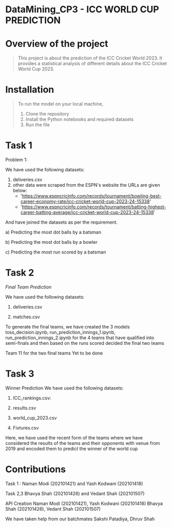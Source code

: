 # DataMining_CP3 - ICC WORLD CUP PREDICTION

# Overview of the project 
> This project is about the prediction of the ICC Cricket World 2023. It provides a statistical analysis of different details about the ICC Cricket World Cup 2023.

# Installation
> To run the model on your local machine,
> 1. Clone the repository
> 2. Install the Python notebooks and required datasets
> 3. Run the file


# Task 1

Problem 1:

We have used the following datasets:
1. deliveries.csv
2. other data were scraped from the ESPN's website the URLs are given below:
   - 'https://www.espncricinfo.com/records/tournament/bowling-best-career-economy-rate/icc-cricket-world-cup-2023-24-15338'
   - 'https://www.espncricinfo.com/records/tournament/batting-highest-career-batting-average/icc-cricket-world-cup-2023-24-15338'

And have joined the datasets as per the requirement.

a) Predicting the most dot balls by a batsman 

b) Predicting the most dot balls by a bowler

c) Predicting the most run scored by a batsman 

# Task 2 

*Final Team Prediction* 

We have used the following datasets: 



1. deliveries.csv

2. matches.csv


To generate the final teams, we have created the 3 models 
toss_decision.ipynb, run_prediction_innings_1.ipynb, run_prediction_innings_2.ipynb
for the 4 teams that have qualified into semi-finals and then based on the runs scored decided the final two teams 

Team 11 for the two final teams
Yet to be done

# Task 3 

  Winner Prediction 
  We have used the following datasets: 

1. ICC_rankings.csv:

2. results.csv

3. world_cup_2023.csv

4. Fixtures.csv

Here, we have used the recent form of the teams where we have considered the results of the teams and their opponents with venue from 2019 and encoded them to predict the winner of the world cup

# Contributions 

Task 1 : 
 Naman Modi (202101421) and Yash Kodwani (202101418)

 Task 2,3 
 Bhavya Shah (202101426) and Vedant Shah (202101507)

 API Creation 
 Naman Modi (202101421), Yash Kodwani (202101418)
 Bhavya Shah (202101426), Vedant Shah (202101507)

 We have taken help from our batchmates
Sakshi Patadiya, Dhruv Shah
